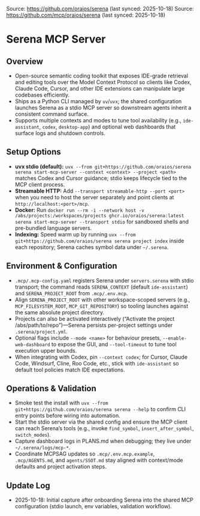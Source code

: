 Source: https://github.com/oraios/serena (last synced: 2025-10-18)
Source: https://github.com/mcp/oraios/serena (last synced: 2025-10-18)

# Serena MCP Server

## Overview
- Open-source semantic coding toolkit that exposes IDE-grade retrieval and editing tools over the Model Context Protocol so clients like Codex, Claude Code, Cursor, and other IDE extensions can manipulate large codebases efficiently.
- Ships as a Python CLI managed by `uv`/`uvx`; the shared configuration launches Serena as a stdio MCP server so downstream agents inherit a consistent command surface.
- Supports multiple contexts and modes to tune tool availability (e.g., `ide-assistant`, `codex`, `desktop-app`) and optional web dashboards that surface logs and shutdown controls.

## Setup Options
- **uvx stdio (default):** `uvx --from git+https://github.com/oraios/serena serena start-mcp-server --context <context> --project <path>` matches Codex and Cursor guidance; stdio keeps lifecycle tied to the MCP client process.
- **Streamable HTTP:** Add `--transport streamable-http --port <port>` when you need to host the server separately and point clients at `http://localhost:<port>/mcp`.
- **Docker:** Run `docker run --rm -i --network host -v /abs/projects:/workspaces/projects ghcr.io/oraios/serena:latest serena start-mcp-server --transport stdio` for sandboxed shells and pre-bundled language servers.
- **Indexing:** Speed warm up by running `uvx --from git+https://github.com/oraios/serena serena project index` inside each repository; Serena caches symbol data under `~/.serena`.

## Environment & Configuration
- `.mcp/.mcp-config.yaml` registers Serena under `servers.serena` with stdio transport; the command reads `SERENA_CONTEXT` (default `ide-assistant`) and `SERENA_PROJECT_ROOT` from `.mcp/.env.mcp`.
- Align `SERENA_PROJECT_ROOT` with other workspace-scoped servers (e.g., `MCP_FILESYSTEM_ROOT`, `MCP_GIT_REPOSITORY`) so tooling launches against the same absolute project directory.
- Projects can also be activated interactively (“Activate the project /abs/path/to/repo”)—Serena persists per-project settings under `.serena/project.yml`.
- Optional flags include `--mode <name>` for behaviour presets, `--enable-web-dashboard` to expose the GUI, and `--tool-timeout` to tune tool execution upper bounds.
- When integrating with Codex, pin `--context codex`; for Cursor, Claude Code, Windsurf, Cline, Roo Code, etc., stick with `ide-assistant` so default tool policies match IDE expectations.

## Operations & Validation
- Smoke test the install with `uvx --from git+https://github.com/oraios/serena serena --help` to confirm CLI entry points before wiring into automation.
- Start the stdio server via the shared config and ensure the MCP client can reach Serena’s tools (e.g., invoke `find_symbol`, `insert_after_symbol`, `switch_modes`).
- Capture dashboard logs in PLANS.md when debugging; they live under `~/.serena/logs/mcp-*`.
- Coordinate MCPSAG updates so `.mcp/.env.mcp.example`, `.mcp/AGENTS.md`, and `agents/SSOT.md` stay aligned with context/mode defaults and project activation steps.

## Update Log
- 2025-10-18: Initial capture after onboarding Serena into the shared MCP configuration (stdio launch, env variables, validation workflow).
